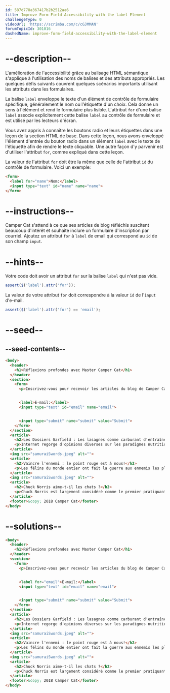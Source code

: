 ```yaml
---
id: 587d778a367417b2b2512aa6
title: Improve Form Field Accessibility with the label Element
challengeType: 0
videoUrl: 'https://scrimba.com/c/cGJMMAN'
forumTopicId: 301016
dashedName: improve-form-field-accessibility-with-the-label-element
---
```


# --description--

L'amélioration de l'accessibilité grâce au balisage HTML sémantique s'applique à l'utilisation des noms de balises et des attributs appropriés. Les quelques défis suivants couvrent quelques scénarios importants utilisant les attributs dans les formulaires.

La balise `label` enveloppe le texte d'un élément de contrôle de formulaire spécifique, généralement le nom ou l'étiquette d'un choix. Cela donne un sens à l'élément et rend le formulaire plus lisible. L'attribut `for` d'une balise `label` associe explicitement cette balise `label` au contrôle de formulaire et est utilisé par les lecteurs d'écran.

Vous avez appris à connaître les boutons radio et leurs étiquettes dans une leçon de la section HTML de base. Dans cette leçon, nous avons enveloppé l'élément d'entrée du bouton radio dans un élément `label` avec le texte de l'étiquette afin de rendre le texte cliquable. Une autre façon d'y parvenir est d'utiliser l'attribut `for`, comme expliqué dans cette leçon.

La valeur de l'attribut `for` doit être la même que celle de l'attribut `id` du contrôle de formulaire. Voici un exemple:

```html
<form>
  <label for="name">Nom:</label>
  <input type="text" id="name" name="name">
</form>
```

# --instructions--

Camper Cat s'attend à ce que ses articles de blog réfléchis suscitent beaucoup d'intérêt et souhaite inclure un formulaire d'inscription par courriel. Ajoutez un attribut `for` à `label` de email qui correspond au `id` de son champ `input`.

# --hints--

Votre code doit avoir un attribut `for` sur la balise `label` qui n'est pas vide.

```js
assert($('label').attr('for'));
```

La valeur de votre attribut `for` doit correspondre à la valeur `id` de l'`input` d'e-mail.

```js
assert($('label').attr('for') == 'email');
```

# --seed--

## --seed-contents--

```html
<body>
  <header>
    <h1>Réflexions profondes avec Master Camper Cat</h1>
  </header>
  <section>
    <form>
      <p>Inscrivez-vous pour recevoir les articles du blog de Camper Cat par e-mail ici!</p>


      <label>E-mail:</label>
      <input type="text" id="email" name="email">


      <input type="submit" name="submit" value="Submit">
    </form>
  </section>
  <article>
    <h2>Les Dossiers Garfield : Les lasagnes comme carburant d'entraînement?</h2>
    <p>Internet regorge d'opinions diverses sur les paradigmes nutritionnels, de l'herbe à chat paléo aux nettoyages de boules de poils. Mais tournons notre attention vers un carburant de remise en forme souvent négligé, et examinons le tiercé protéine-carbone-NOM que sont les lasagnes...</p>
  </article>
  <img src="samuraiSwords.jpeg" alt="">
  <article>
    <h2>Vaincre l'ennemi : le point rouge est à nous!</h2>
    <p>Les félins du monde entier ont fait la guerre aux ennemis les plus tenaces. Cette némésis rouge combine à la fois l'astuce, la discrétion et la vitesse de l'éclair. Mais tenez bon, camarades combattants, l'heure de la victoire pourrait bientôt sonner...</p>
  </article>
  <img src="samuraiSwords.jpeg" alt="">
  <article>
    <h2>Chuck Norris aime-t-il les chats ?</h2>
    <p>Chuck Norris est largement considéré comme le premier pratiquant d'arts martiaux de la planète, et c'est une coïncidence totale que tous ceux qui ne sont pas d'accord avec ce fait disparaissent mystérieusement peu après. Mais la vraie question est de savoir s'il aime les chats...</p>
  </article>
  <footer>&copy; 2018 Camper Cat</footer>
</body>
```

# --solutions--

```html
<body>
  <header>
    <h1>Réflexions profondes avec Master Camper Cat</h1>
  </header>
  <section>
    <form>
      <p>Inscrivez-vous pour recevoir les articles du blog de Camper Cat par e-mail ici!</p>


      <label for="email">E-mail:</label>
      <input type="text" id="email" name="email">


      <input type="submit" name="submit" value="Submit">
    </form>
  </section>
  <article>
    <h2>Les Dossiers Garfield : Les lasagnes comme carburant d'entraînement?</h2>
    <p>Internet regorge d'opinions diverses sur les paradigmes nutritionnels, de l'herbe à chat paléo aux nettoyages de boules de poils. Mais tournons notre attention vers un carburant de remise en forme souvent négligé, et examinons le tiercé protéine-carbone-NOM que sont les lasagnes...</p>
  </article>
  <img src="samuraiSwords.jpeg" alt="">
  <article>
    <h2>Vaincre l'ennemi : le point rouge est à nous!</h2>
    <p>Les félins du monde entier ont fait la guerre aux ennemis les plus tenaces. Cette némésis rouge combine à la fois l'astuce, la discrétion et la vitesse de l'éclair. Mais tenez bon, camarades combattants, l'heure de la victoire pourrait bientôt sonner...</p>
  </article>
  <img src="samuraiSwords.jpeg" alt="">
  <article>
    <h2>Chuck Norris aime-t-il les chats ?</h2>
    <p>Chuck Norris est largement considéré comme le premier pratiquant d'arts martiaux de la planète, et c'est une coïncidence totale que tous ceux qui ne sont pas d'accord avec ce fait disparaissent mystérieusement peu après. Mais la vraie question est de savoir s'il aime les chats...</p>
  </article>
  <footer>&copy; 2018 Camper Cat</footer>
</body>
```
